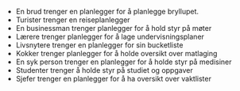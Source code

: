 
<ul>
  <li>En brud trenger en planlegger for å planlegge bryllupet.</li>
  <li>Turister trenger en reiseplanlegger</li>
  <li>En businessman trenger planlegger for å hold styr på møter</li>
  <li>Lærere trenger planlegger for å lage undervisningsplaner</li>
  <li>Livsnytere trenger en planlegger for sin bucketliste</li>
  <li>Kokker trenger planlegger for å holde oversikt over matlaging</li>
  <li>En syk person trenger en planlegger for å holde styr på medisiner</li>
  <li>Studenter trenger å holde styr på studiet og oppgaver</li> 
  <li>Sjefer trenger en planlegger for å ha oversikt over vaktlister</li>
  

</ul>
